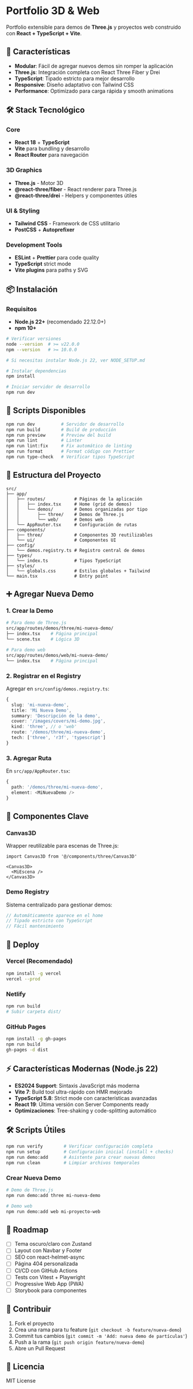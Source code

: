 # Portfolio 3D & Web

Portfolio extensible para demos de **Three.js** y proyectos web construido con **React + TypeScript + Vite**.

## 🚀 Características

- **Modular**: Fácil de agregar nuevos demos sin romper la aplicación
- **Three.js**: Integración completa con React Three Fiber y Drei
- **TypeScript**: Tipado estricto para mejor desarrollo
- **Responsive**: Diseño adaptativo con Tailwind CSS
- **Performance**: Optimizado para carga rápida y smooth animations

## 🛠️ Stack Tecnológico

### Core
- **React 18** + **TypeScript**
- **Vite** para bundling y desarrollo
- **React Router** para navegación

### 3D Graphics
- **Three.js** - Motor 3D
- **@react-three/fiber** - React renderer para Three.js
- **@react-three/drei** - Helpers y componentes útiles

### UI & Styling
- **Tailwind CSS** - Framework de CSS utilitario
- **PostCSS** + **Autoprefixer**

### Development Tools
- **ESLint** + **Prettier** para code quality
- **TypeScript** strict mode
- **Vite plugins** para paths y SVG

## 📦 Instalación

### Requisitos
- **Node.js 22+** (recomendado 22.12.0+)
- **npm 10+**

```bash
# Verificar versiones
node --version  # >= v22.0.0
npm --version   # >= 10.0.0

# Si necesitas instalar Node.js 22, ver NODE_SETUP.md

# Instalar dependencias
npm install

# Iniciar servidor de desarrollo
npm run dev
```

## 🎯 Scripts Disponibles

```bash
npm run dev          # Servidor de desarrollo
npm run build        # Build de producción
npm run preview      # Preview del build
npm run lint         # Linter
npm run lint:fix     # Fix automático de linting
npm run format       # Format código con Prettier
npm run type-check   # Verificar tipos TypeScript
```

## 📁 Estructura del Proyecto

```
src/
├── app/
│   ├── routes/           # Páginas de la aplicación
│   │   ├── index.tsx     # Home (grid de demos)
│   │   └── demos/        # Demos organizadas por tipo
│   │       ├── three/    # Demos de Three.js
│   │       └── web/      # Demos web
│   └── AppRouter.tsx     # Configuración de rutas
├── components/
│   ├── three/            # Componentes 3D reutilizables
│   └── ui/               # Componentes UI
├── config/
│   └── demos.registry.ts # Registro central de demos
├── types/
│   └── index.ts          # Tipos TypeScript
├── styles/
│   └── globals.css       # Estilos globales + Tailwind
└── main.tsx              # Entry point
```

## ➕ Agregar Nueva Demo

### 1. Crear la Demo

```bash
# Para demo de Three.js
src/app/routes/demos/three/mi-nueva-demo/
├── index.tsx    # Página principal
└── scene.tsx    # Lógica 3D

# Para demo web
src/app/routes/demos/web/mi-nueva-demo/
└── index.tsx    # Página principal
```

### 2. Registrar en el Registry

Agregar en `src/config/demos.registry.ts`:

```typescript
{
  slug: 'mi-nueva-demo',
  title: 'Mi Nueva Demo',
  summary: 'Descripción de la demo',
  cover: '/images/covers/mi-demo.jpg',
  kind: 'three', // o 'web'
  route: '/demos/three/mi-nueva-demo',
  tech: ['three', 'r3f', 'typescript']
}
```

### 3. Agregar Ruta

En `src/app/AppRouter.tsx`:

```typescript
{
  path: '/demos/three/mi-nueva-demo',
  element: <MiNuevaDemo />
}
```

## 🎨 Componentes Clave

### Canvas3D
Wrapper reutilizable para escenas de Three.js:

```tsx
import Canvas3D from '@/components/three/Canvas3D'

<Canvas3D>
  <MiEscena />
</Canvas3D>
```

### Demo Registry
Sistema centralizado para gestionar demos:

```typescript
// Automáticamente aparece en el home
// Tipado estricto con TypeScript
// Fácil mantenimiento
```

## 🚀 Deploy

### Vercel (Recomendado)
```bash
npm install -g vercel
vercel --prod
```

### Netlify
```bash
npm run build
# Subir carpeta dist/
```

### GitHub Pages
```bash
npm install -g gh-pages
npm run build
gh-pages -d dist
```

## ⚡ Características Modernas (Node.js 22)

- **ES2024 Support**: Sintaxis JavaScript más moderna
- **Vite 7**: Build tool ultra-rápido con HMR mejorado
- **TypeScript 5.8**: Strict mode con características avanzadas
- **React 19**: Última versión con Server Components ready
- **Optimizaciones**: Tree-shaking y code-splitting automático

## 🛠️ Scripts Útiles

```bash
npm run verify        # Verificar configuración completa
npm run setup         # Configuración inicial (install + checks)
npm run demo:add      # Asistente para crear nuevas demos
npm run clean         # Limpiar archivos temporales
```

### Crear Nueva Demo
```bash
# Demo de Three.js
npm run demo:add three mi-nueva-demo

# Demo web
npm run demo:add web mi-proyecto-web
```

## 🎯 Roadmap

- [ ] Tema oscuro/claro con Zustand
- [ ] Layout con Navbar y Footer
- [ ] SEO con react-helmet-async
- [ ] Página 404 personalizada
- [ ] CI/CD con GitHub Actions
- [ ] Tests con Vitest + Playwright
- [ ] Progressive Web App (PWA)
- [ ] Storybook para componentes

## 📝 Contribuir

1. Fork el proyecto
2. Crea una rama para tu feature (`git checkout -b feature/nueva-demo`)
3. Commit tus cambios (`git commit -m 'Add: nueva demo de partículas'`)
4. Push a la rama (`git push origin feature/nueva-demo`)
5. Abre un Pull Request

## 📄 Licencia

MIT License
